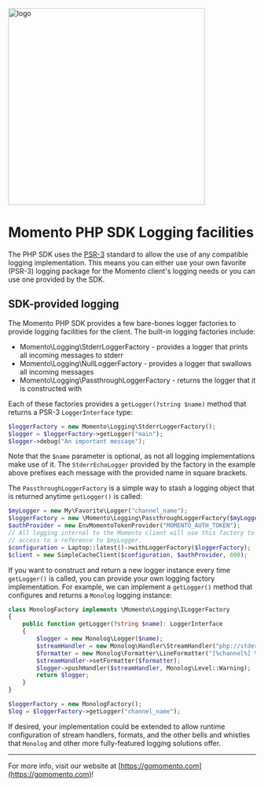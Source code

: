 <head>
  <meta name="Momento PHP Client Library Documentation" content="PHP client software development kit for Momento Serverless Cache">
</head>
<img src="https://docs.momentohq.com/img/logo.svg" alt="logo" width="400"/>

# Momento PHP SDK Logging facilities

The PHP SDK uses the [PSR-3](https://www.php-fig.org/psr/psr-3/) standard to allow the use of any compatible logging
implementation. This means you can either use your own favorite (PSR-3) logging package for the Momento client's logging
needs or you can use one provided by the SDK.

## SDK-provided logging

The Momento PHP SDK provides a few bare-bones logger factories to provide logging facilities for the client. The
built-in logging factories include:

* Momento\Logging\StderrLoggerFactory - provides a logger that prints all incoming messages to stderr
* Momento\Logging\NullLoggerFactory - provides a logger that swallows all incoming messages
* Momento\Logging\PassthroughLoggerFactory - returns the logger that it is constructed with

Each of these factories provides a `getLogger(?string $name)` method that returns a PSR-3 `LoggerInterface` type:

```php
$loggerFactory = new Momento\Logging\StderrLoggerFactory();
$logger = $loggerFactory->getLogger("main");
$logger->debug("An important message");
```

Note that the `$name` parameter is optional, as not all logging implementations make use of it. The `StderrEchoLogger`
provided by the factory in the example above prefixes each message with the provided name in square brackets.

The `PassthroughLoggerFactory` is a simple way to stash a logging object that is returned anytime `getLogger()` is
called:

```php
$myLogger = new My\Favorite\Logger("channel_name");
$loggerFactory = new \Momento\Logging\PassthroughLoggerFactory($myLogger);
$authProvider = new EnvMomentoTokenProvider("MOMENTO_AUTH_TOKEN");
// All logging internal to the Momento client will use this factory to gain
// access to a reference to $myLogger.
$configuration = Laptop::latest()->withLoggerFactory($loggerFactory);
$client = new SimpleCacheClient($configuration, $authProvider, 600);
```

If you want to construct and return a new logger instance every time `getLogger()` is called, you can provide
your own logging factory implementation. For example, we can implement a `getLogger()` method that configures and
returns a `Monolog` logging instance:

```php
class MonologFactory implements \Momento\Logging\ILoggerFactory
{
    public function getLogger(?string $name): LoggerInterface
    {
        $logger = new Monolog\Logger($name);
        $streamHandler = new Monolog\Handler\StreamHandler("php://stderr", Monolog\Logger::WARNING);
        $formatter = new Monolog\Formatter\LineFormatter("[%channel%] %message%\n");
        $streamHandler->setFormatter($formatter);
        $logger->pushHandler($streamHandler, Monolog\Level::Warning);
        return $logger;
    }
}

$loggerFactory = new MonologFactory();
$log = $loggerFactory->getLogger("channel_name");
```

If desired, your implementation could be extended to allow runtime configuration of stream handlers, formats, and the
other bells and whistles that `Monolog` and other more fully-featured logging solutions offer.

----------------------------------------------------------------------------------------
For more info, visit our website at [https://gomomento.com](https://gomomento.com)!
